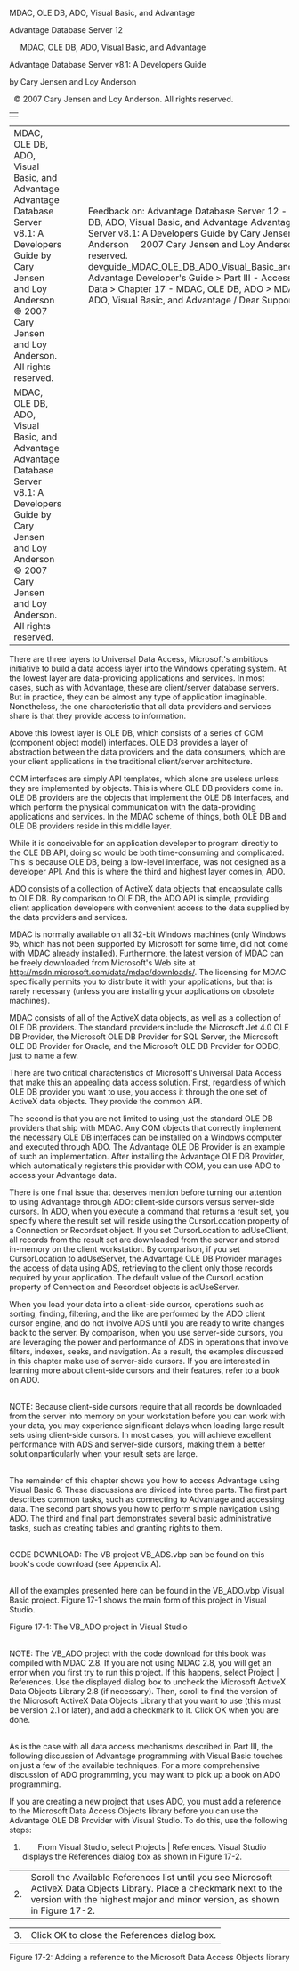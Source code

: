 MDAC, OLE DB, ADO, Visual Basic, and Advantage




Advantage Database Server 12  

     MDAC, OLE DB, ADO, Visual Basic, and Advantage

Advantage Database Server v8.1: A Developers Guide

by Cary Jensen and Loy Anderson

  © 2007 Cary Jensen and Loy Anderson. All rights reserved.

|  |
| --- |
|  |

|  |  |  |  |  |
| --- | --- | --- | --- | --- |
| MDAC, OLE DB, ADO, Visual Basic, and Advantage  Advantage Database Server v8.1: A Developers Guide  by Cary Jensen and Loy Anderson    © 2007 Cary Jensen and Loy Anderson. All rights reserved. |  |  | Feedback on: Advantage Database Server 12 -      MDAC, OLE DB, ADO, Visual Basic, and Advantage Advantage Database Server v8.1: A Developers Guide by Cary Jensen and Loy Anderson     2007 Cary Jensen and Loy Anderson. All rights reserved. devguide\_MDAC\_OLE\_DB\_ADO\_Visual\_Basic\_and\_Advantage\_1 Advantage Developer's Guide > Part III - Accessing Advantage Data > Chapter 17 - MDAC, OLE DB, ADO > MDAC, OLE DB, ADO, Visual Basic, and Advantage / Dear Support Staff, |  |
| MDAC, OLE DB, ADO, Visual Basic, and Advantage  Advantage Database Server v8.1: A Developers Guide  by Cary Jensen and Loy Anderson    © 2007 Cary Jensen and Loy Anderson. All rights reserved. |  |  |  |  |

There are three layers to Universal Data Access, Microsoft's ambitious initiative to build a data access layer into the Windows operating system. At the lowest layer are data-providing applications and services. In most cases, such as with Advantage, these are client/server database servers. But in practice, they can be almost any type of application imaginable. Nonetheless, the one characteristic that all data providers and services share is that they provide access to information.

Above this lowest layer is OLE DB, which consists of a series of COM (component object model) interfaces. OLE DB provides a layer of abstraction between the data providers and the data consumers, which are your client applications in the traditional client/server architecture.

COM interfaces are simply API templates, which alone are useless unless they are implemented by objects. This is where OLE DB providers come in. OLE DB providers are the objects that implement the OLE DB interfaces, and which perform the physical communication with the data-providing applications and services. In the MDAC scheme of things, both OLE DB and OLE DB providers reside in this middle layer.

While it is conceivable for an application developer to program directly to the OLE DB API, doing so would be both time-consuming and complicated. This is because OLE DB, being a low-level interface, was not designed as a developer API. And this is where the third and highest layer comes in, ADO.

ADO consists of a collection of ActiveX data objects that encapsulate calls to OLE DB. By comparison to OLE DB, the ADO API is simple, providing client application developers with convenient access to the data supplied by the data providers and services.

MDAC is normally available on all 32-bit Windows machines (only Windows 95, which has not been supported by Microsoft for some time, did not come with MDAC already installed). Furthermore, the latest version of MDAC can be freely downloaded from Microsoft's Web site at http://msdn.microsoft.com/data/mdac/downloads/. The licensing for MDAC specifically permits you to distribute it with your applications, but that is rarely necessary (unless you are installing your applications on obsolete machines).

MDAC consists of all of the ActiveX data objects, as well as a collection of OLE DB providers. The standard providers include the Microsoft Jet 4.0 OLE DB Provider, the Microsoft OLE DB Provider for SQL Server, the Microsoft OLE DB Provider for Oracle, and the Microsoft OLE DB Provider for ODBC, just to name a few.

There are two critical characteristics of Microsoft's Universal Data Access that make this an appealing data access solution. First, regardless of which OLE DB provider you want to use, you access it through the one set of ActiveX data objects. They provide the common API.

The second is that you are not limited to using just the standard OLE DB providers that ship with MDAC. Any COM objects that correctly implement the necessary OLE DB interfaces can be installed on a Windows computer and executed through ADO. The Advantage OLE DB Provider is an example of such an implementation. After installing the Advantage OLE DB Provider, which automatically registers this provider with COM, you can use ADO to access your Advantage data.

There is one final issue that deserves mention before turning our attention to using Advantage through ADO: client-side cursors versus server-side cursors. In ADO, when you execute a command that returns a result set, you specify where the result set will reside using the CursorLocation property of a Connection or Recordset object. If you set CursorLocation to adUseClient, all records from the result set are downloaded from the server and stored in-memory on the client workstation. By comparison, if you set CursorLocation to adUseServer, the Advantage OLE DB Provider manages the access of data using ADS, retrieving to the client only those records required by your application. The default value of the CursorLocation property of Connection and Recordset objects is adUseServer.

When you load your data into a client-side cursor, operations such as sorting, finding, filtering, and the like are performed by the ADO client cursor engine, and do not involve ADS until you are ready to write changes back to the server. By comparison, when you use server-side cursors, you are leveraging the power and performance of ADS in operations that involve filters, indexes, seeks, and navigation. As a result, the examples discussed in this chapter make use of server-side cursors. If you are interested in learning more about client-side cursors and their features, refer to a book on ADO.

   
NOTE: Because client-side cursors require that all records be downloaded from the server into memory on your workstation before you can work with your data, you may experience significant delays when loading large result sets using client-side cursors. In most cases, you will achieve excellent performance with ADS and server-side cursors, making them a better solutionparticularly when your result sets are large.  
 

The remainder of this chapter shows you how to access Advantage using Visual Basic 6. These discussions are divided into three parts. The first part describes common tasks, such as connecting to Advantage and accessing data. The second part shows you how to perform simple navigation using ADO. The third and final part demonstrates several basic administrative tasks, such as creating tables and granting rights to them.

   
CODE DOWNLOAD: The VB project VB\_ADS.vbp can be found on this book's code download (see Appendix A).  
 

All of the examples presented here can be found in the VB\_ADO.vbp Visual Basic project. Figure 17-1 shows the main form of this project in Visual Studio.

Figure 17-1: The VB\_ADO project in Visual Studio

   
NOTE: The VB\_ADO project with the code download for this book was compiled with MDAC 2.8. If you are not using MDAC 2.8, you will get an error when you first try to run this project. If this happens, select Project | References. Use the displayed dialog box to uncheck the Microsoft ActiveX Data Objects Library 2.8 (if necessary). Then, scroll to find the version of the Microsoft ActiveX Data Objects Library that you want to use (this must be version 2.1 or later), and add a checkmark to it. Click OK when you are done.  
 

As is the case with all data access mechanisms described in Part III, the following discussion of Advantage programming with Visual Basic touches on just a few of the available techniques. For a more comprehensive discussion of ADO programming, you may want to pick up a book on ADO programming.

If you are creating a new project that uses ADO, you must add a reference to the Microsoft Data Access Objects library before you can use the Advantage OLE DB Provider with Visual Studio. To do this, use the following steps:

1.        From Visual Studio, select Projects | References. Visual Studio displays the References dialog box as shown in Figure 17-2.

|  |  |
| --- | --- |
| 2. | Scroll the Available References list until you see Microsoft ActiveX Data Objects Library. Place a checkmark next to the version with the highest major and minor version, as shown in Figure 17-2. |

|  |  |
| --- | --- |
| 3. | Click OK to close the References dialog box. |

Figure 17-2: Adding a reference to the Microsoft Data Access Objects library